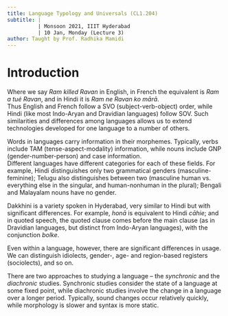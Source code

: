 ```yaml
---
title: Language Typology and Universals (CL1.204)
subtitle: |
          | Monsoon 2021, IIIT Hyderabad
          | 10 Jan, Monday (Lecture 3)
author: Taught by Prof. Radhika Mamidi
---
```


# Introduction
Where we say *Ram killed Ravan* in English, in French the equivalent is *Ram a tué Ravan*, and in Hindi it is *Ram ne Ravan ko mārā*.  
Thus English and French follow a SVO (subject-verb-object) order, while Hindi (like most Indo-Aryan and Dravidian languages) follow SOV. Such similarities and differences among languages allows us to extend technologies developed for one language to a number of others.  

Words in languages carry information in their morphemes. Typically, verbs include TAM (tense-aspect-modality) information, while nouns include GNP (gender-number-person) and case information.  
Different languages have different categories for each of these fields. For example, Hindi distinguishes only two grammatical genders (masculine-feminine); Telugu also distinguishes between two (masculine human vs. everything else in the singular, and human-nonhuman in the plural); Bengali and Malayalam nouns have no gender.  

Dakkhini is a variety spoken in Hyderabad, very similar to Hindi but with significant differences. For example, *honā* is equivalent to Hindi *cāhie*; and in quoted speech, the quoted clause comes before the main clause (as in Dravidian languages, but distinct from Indo-Aryan languages), with the conjunction *bolke*.  

Even within a language, however, there are significant differences in usage. We can distinguish idiolects, gender-, age- and region-based registers (sociolects), and so on.

There are two approaches to studying a language – the *synchronic* and the *diachronic* studies. Synchronic studies consider the state of a language at some fixed point, while diachronic studies involve the change in a language over a longer period. Typically, sound changes occur relatively quickly, while morphology is slower and syntax is more static.
